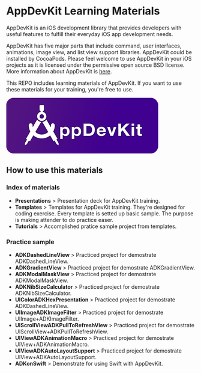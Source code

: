 # AppDevKit Learning Materials

AppDevKit is an iOS development library that provides developers with useful features to 
fulfill their everyday iOS app development needs.

AppDevKit has five major parts that include command, user interfaces, animations, image view, and list view support libraries. AppDevKit could be installed by CocoaPods. Please feel welcome to use AppDevKit in your iOS projects as it is licensed under the permissive open source BSD license. More information about AppDevKit is [here](https://github.com/yahoo/AppDevKit).
 
This REPO includes learning materials of AppDevKit. If you want to use these materials for your training, you're free to use. 


<img src="img/AppDevKit-Sticker.png">

## How to use this materials

### Index of materials
  - **Presentations** > Presentation deck for AppDevKit training.
  - **Templates** > Templates for AppDevKit training. They're designed for coding exercise. Every template is setted up basic sample. The purpose is making attender to do practice easer. 
  - **Tutorials** > Accomplished pratice sample project from templates.


### Practice sample

  - **ADKDashedLineView** > Practiced project for demostrate ADKDashedLineView.
  - **ADKGradientView** > Practiced project for demostrate ADKGradientView.
  - **ADKModalMaskView** > Practiced project for demostrate ADKModalMaskView.
  - **ADKNibSizeCalculator** > Practiced project for demostrate ADKNibSizeCalculator.
  - **UIColorADKHexPresentation** > Practiced project for demostrate ADKDashedLineView.
  - **UIImageADKImageFilter** > Practiced project for demostrate UIImage+ADKImageFilter.
  - **UIScrollViewADKPullToRefreshView** > Practiced project for demostrate UIScrollView+ADKPullToRefreshView.
  - **UIViewADKAnimationMacro** > Practiced project for demostrate UIView+ADKAnimationMacro.
  - **UIViewADKAutoLayoutSupport** > Practiced project for demostrate UIView+ADKAutoLayoutSupport.
  - **ADKonSwift** > Demonstrate for using Swift with AppDevKit.